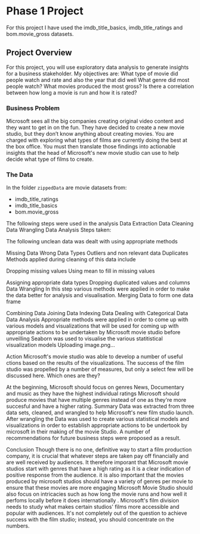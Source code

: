 # Phase 1 Project

For this project I have used the imdb_title_basics, imdb_title_ratings and bom.movie_gross datasets. 

## Project Overview

For this project, you will use exploratory data analysis to generate insights for a business stakeholder. My objectives are:
What type of movie did people watch and rate and also the year that did well
What genre did most people watch?
What movies produced the most gross?
Is there a correlation between how long a movie is run and how it is rated?


### Business Problem

Microsoft sees all the big companies creating original video content and they want to get in on the fun. They have decided to create a new movie studio, but they don’t know anything about creating movies. You are charged with exploring what types of films are currently doing the best at the box office. You must then translate those findings into actionable insights that the head of Microsoft's new movie studio can use to help decide what type of films to create.

### The Data

In the folder `zippedData` are movie datasets from:

* imdb_title_ratings
* imdb_title_basics
* bom.movie_gross

The following steps were used in the analysis
Data Extraction
Data Cleaning
Data Wrangling
Data Analysis
Steps taken:

The following unclean data was dealt with using appropriate methods

Missing Data
Wrong Data Types
Outliers and non relevant data
Duplicates
Methods applied during cleaning of this data include

Dropping missing values
Using mean to fill in missing values

Assigning appropriate data types
Dropping duplicated values and columns
Data Wrangling
In this step various methods were applied in order to make the data better for analysis and visualisation. Merging Data to form one data frame

Combining Data
Joining Data
Indexing Data
Dealing with Categorical Data
Data Analysis
Appropriate methods were applied in order to come up with various models and visualizations that will be used for coming up with appropriate actions to be undertaken by Microsoft movie studio before unveilling Seaborn was used to visualise the various statitistical visualization models Uploading image.png…


Action
Microsoft's movie studio was able to develop a number of useful ctions based on the results of the visualizations.
The success of the film studio was propelled by a number of measures, but only a select few will be discussed here. Which ones are they?


At the beginning, Microsoft should focus on genres News, Documentary and music as they have the highest individual ratings
Microsoft should produce movies that have multiple genres instead of one as they're more succesful and have a higher rating.
Summary
Data was extracted from three data sets, cleaned, and wrangled to help Microsoft's new film studio launch. After wrangling the Data was used to create various statistical models and visualizations in order to establish appropriate actions to be undertook by microsoft in their making of the movie Studio. A number of recommendations for future business steps were proposed as a result.


Conclusion
Though there is no one, definitive way to start a film production company, it is crucial that whatever steps are taken pay off financially and are well received by audiences. It therefore imporant that Microsoft movie studios start with genres that have a high rating as it is a clear indication of positive response from the audience. it is also important that the movies produced by microsoft studios should have a variety of genres per movie to ensure that these movies are more engaging Microsoft Movie Studio should also focus on intricacies such as how long the movie runs and how well it perfoms locally before it does internationally . Microsoft's film division needs to study what makes certain studios' films more accessible and popular with audiences. It's not completely out of the question to achieve success with the film studio; instead, you should concentrate on the numbers.
